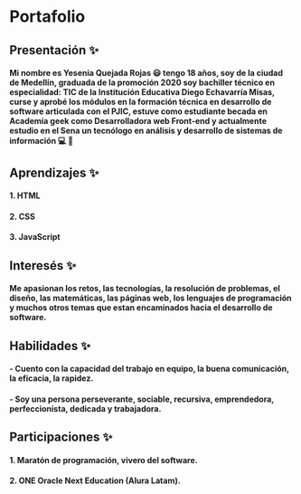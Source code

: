 # Portafolio
## Presentación :sparkles:
#### Mi nombre es Yesenia Quejada Rojas :smiley: tengo 18 años, soy de la ciudad de Medellín, graduada de la promoción 2020 soy bachiller técnico en especialidad: TIC de la Institución Educativa Diego Echavarría Misas, curse y aprobé los módulos en la formación técnica en desarrollo de software articulada con el PJIC, estuve como estudiante becada en Academia geek como Desarrolladora web Front-end y actualmente estudio en el Sena un tecnólogo en análisis y desarrollo de sistemas de información :computer: :dash: 

## Aprendizajes :sparkles:
#### 1. HTML
#### 2. CSS 
#### 3. JavaScript

## Interesés :sparkles:
#### Me apasionan los retos, las tecnologías, la resolución de problemas, el diseño, las matemáticas, las páginas web, los lenguajes de programación y muchos otros temas que estan encaminados hacia el desarrollo de software.

## Habilidades :sparkles:
#### - Cuento con la capacidad del trabajo en equipo, la buena comunicación, la eficacia, la rapidez.
#### - Soy una persona perseverante, sociable, recursiva, emprendedora, perfeccionista, dedicada y trabajadora.

## Participaciones :sparkles:
#### 1. Maratón de programación, vivero del software.
#### 2. ONE Oracle Next Education (Alura Latam).


